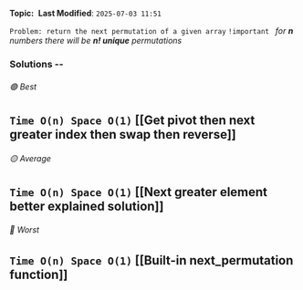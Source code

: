**Topic:**  
**Last Modified**:  `2025-07-03 11:51`

`Problem: return the next permutation of a given array`
`!important ` *for **n** numbers there will be **n! unique** permutations*

### Solutions -- 

###### 🟢 Best
 `Time O(n) Space O(1)` [[Get pivot then next greater index then swap then reverse]]
----------------------------------------------------------------------------------------------
###### 🟡 Average
 `Time O(n) Space O(1)` [[Next greater element better explained solution]] 
----------------------------------------------------------------------------------------------
###### 🔴 Worst
 `Time O(n) Space O(1)` [[Built-in next_permutation function]]
----------------------------------------------------------------------------------------------

